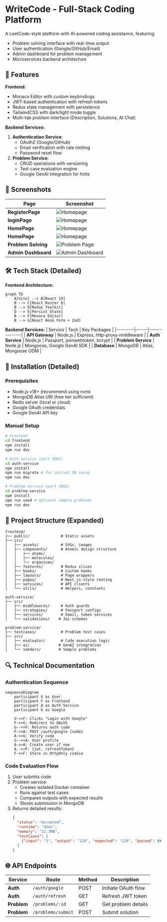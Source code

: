 # WriteCode - Full-Stack Coding Platform

A LeetCode-style platform with AI-powered coding assistance, featuring:
- Problem solving interface with real-time output
- User authentication (Google/GitHub/Email)
- Admin dashboard for problem management
- Microservices backend architecture

## 🌟 Features
**Frontend:**
- Monaco Editor with custom keybindings
- JWT-based authentication with refresh tokens
- Redux state management with persistence
- TailwindCSS with dark/light mode toggle
- Multi-tab problem interface (Description, Solutions, AI Chat)

**Backend Services:**
1. **Authentication Service**: 
   - OAuth2 (Google/GitHub) 
   - Email verification with rate limiting
   - Password reset flow
2. **Problem Service**: 
   - CRUD operations with versioning
   - Test case evaluation engine
   - Google GenAI integration for hints
  

## 📸 Screenshots
| Page | Screenshot |
|------|------------|
| **RegisterPage** | ![Homepage](./photos/registerpage.PNG) |
| **loginPage** | ![Homepage](./photos/loginpage.PNG) |
| **HomePage** | ![Homepage](./photos/home1.PNG) |
| **HomePage** | ![Homepage](./photos/home2.PNG) |
| **Problem Solving** | ![Problem Page](./photos/problem.PNG) |
| **Admin Dashboard** | ![Admin Dashboard](./photos/admin.PNG) |

## 🛠 Tech Stack (Detailed)
**Frontend Architecture:**
```mermaid
graph TD
    A[Vite] --> B[React 19]
    B --> C[React Router 6]
    B --> D[Redux Toolkit]
    D --> E[Persist State]
    B --> F[Monaco Editor]
    B --> G[React Hook Form + Zod]
```

**Backend Services:**
| Service | Tech | Key Packages |
|---------|------|--------------|
| **API Gateway** | Node.js | Express, http-proxy-middleware |
| **Auth Service** | Node.js | Passport, jsonwebtoken, bcrypt |
| **Problem Service** | Node.js | Mongoose, Google GenAI SDK |
| **Database** | MongoDB | Atlas, Mongoose ODM |


## 🚀 Installation (Detailed)
### Prerequisites
- Node.js v18+ (recommend using nvm)
- MongoDB Atlas URI (free tier sufficient)
- Redis server (local or cloud)
- Google OAuth credentials
- Google GenAI API key


### Manual Setup
```bash
# Frontend
cd frontend
npm install
npm run dev

# Auth Service (port 3001)
cd auth-service
npm install
npm run migrate # for initial DB setup
npm run dev

# Problem Service (port 3002)
cd problem-service
npm install
npm run seed # optional sample problems
npm run dev
```

## 📂 Project Structure (Expanded)
```
frontend/
├── public/              # Static assets
├── src/
│   ├── assets/          # SVGs, images
│   ├── components/      # Atomic design structure
│   │   ├── atoms/
│   │   ├── molecules/
│   │   └── organisms/
│   ├── features/        # Redux slices
│   ├── hooks/           # Custom hooks
│   ├── layouts/         # Page wrappers
│   ├── pages/           # Next.js-style routing
│   ├── services/        # API clients
│   └── utils/           # Helpers, constants

auth-service/
├── src/
│   ├── middlewares/     # Auth guards
│   ├── strategies/      # Passport configs
│   ├── services/        # Email, token services
│   └── validations/    # Joi schemas

problem-service/
├── testcases/           # Problem test cases
├── src/
│   ├── evaluator/       # Code execution logic
│   ├── ai/             # GenAI integration
│   └── seeders/        # Sample problems
```

## 🔍 Technical Documentation
### Authentication Sequence
```mermaid
sequenceDiagram
    participant U as User
    participant F as Frontend
    participant A as Auth Service
    participant G as Google
    
    U->>F: Clicks "Login with Google"
    F->>G: Redirect to OAuth
    G-->>F: Returns auth code
    F->>A: POST /auth/google {code}
    A->>G: Verify code
    G-->>A: User profile
    A->>A: Create user if new
    A-->>F: {jwt, refreshToken}
    F->>F: Store in HttpOnly cookie
```

### Code Evaluation Flow
1. User submits code
2. Problem service:
   - Creates isolated Docker container
   - Runs against test cases
   - Compares outputs with expected results
   - Stores submission in MongoDB
3. Returns detailed results:
   ```json
   {
     "status": "Accepted",
     "runtime": "45ms",
     "memory": "12.3MB",
     "testCases": [
       {"input": "5", "output": "120", "expected": "120", "passed": true}
     ]
   }
   ```

## 🌐 API Endpoints
| Service | Route | Method | Description |
|---------|-------|--------|-------------|
| **Auth** | `/auth/google` | POST | Initiate OAuth flow |
| **Auth** | `/auth/refresh` | GET | Refresh JWT token |
| **Problem** | `/problems/:id` | GET | Get problem details |
| **Problem** | `/problems/submit` | POST | Submit solution |
